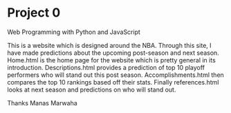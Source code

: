 # Project 0

Web Programming with Python and JavaScript

This is a website which is designed around the NBA. Through this site,
I have made predictions about the upcoming post-season and next season.
Home.html is the home page for the website which is pretty general in
its introduction. Descriptions.html provides a prediction of top 10
playoff performers who will stand out this post season. Accomplishments.html
then compares the top 10 rankings based off their stats. Finally references.html
looks at next season and predictions on who will stand out.

Thanks
Manas Marwaha
